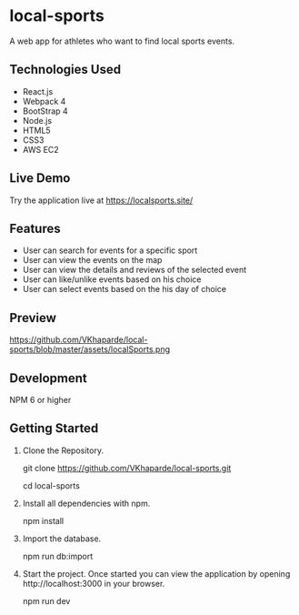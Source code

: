 #  local-sports
A web app for athletes who want to find local sports events.
## Technologies Used
* React.js
* Webpack 4
* BootStrap 4
* Node.js
* HTML5
* CSS3
* AWS EC2
## Live Demo
Try the application live at https://localsports.site/
## Features
* User can search for events for a specific sport
* User can view the events on the map
* User can view the details and reviews of the selected event
* User can like/unlike events based on his choice
* User can select events based on the his day of choice
## Preview
https://github.com/VKhaparde/local-sports/blob/master/assets/localSports.png
## Development
NPM 6 or higher
## Getting Started
1. Clone the Repository.

    git clone https://github.com/VKhaparde/local-sports.git
  
    cd local-sports
  
2. Install all dependencies with npm.

    npm install
  
3. Import the database.

    npm run db:import
  
4. Start the project. Once started you can view the application by opening http://localhost:3000 in your browser.  

    npm run dev
  
